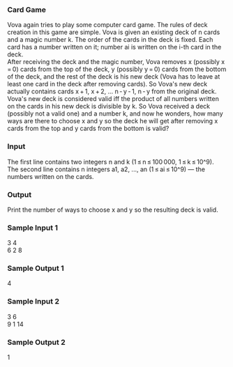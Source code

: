 ### Card Game
Vova again tries to play some computer card game.
The rules of deck creation in this game are simple. Vova is given an existing deck of n cards and a magic number k. The order of the cards in the deck is fixed. Each card has a number written on it; number ai is written on the i-th card in the deck. <br>
After receiving the deck and the magic number, Vova removes x (possibly x = 0) cards from the top of the deck, y (possibly y = 0) cards from the bottom of the deck, and the rest of the deck is his new deck (Vova has to leave at least one card in the deck after removing cards). So Vova's new deck actually contains cards x + 1, x + 2, ... n - y - 1, n - y from the original deck.
Vova's new deck is considered valid iff the product of all numbers written on the cards in his new deck is divisible by k. So Vova received a deck (possibly not a valid one) and a number k, and now he wonders, how many ways are there to choose x and y so the deck he will get after removing x cards from the top and y cards from the bottom is valid?
### Input
The first line contains two integers n and k (1 ≤ n ≤ 100 000, 1 ≤ k ≤ 10^9). <br>
The second line contains n integers a1, a2, ..., an (1 ≤ ai ≤ 10^9) — the numbers written on the cards.
### Output
Print the number of ways to choose x and y so the resulting deck is valid.
### Sample Input 1
3 4 <br>
6 2 8
### Sample Output 1
4
### Sample Input 2
3 6 <br>
9 1 14
### Sample Output 2
1